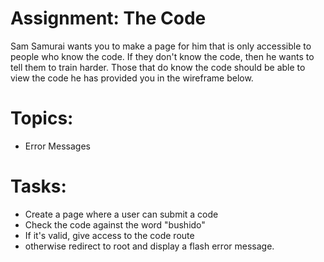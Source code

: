 # Assignment: The Code
Sam Samurai wants you to make a page for him that is only accessible to people who know the code. If they don't know the code, then he wants to tell them to train harder. Those that do know the code should be able to view the code he has provided you in the wireframe below. 

# Topics:
* Error Messages

# Tasks:
* Create a page where a user can submit a code
* Check the code against the word "bushido"
* If it's valid, give access to the code route
* otherwise redirect to root and display a flash error message.